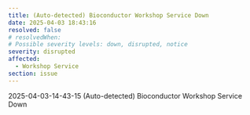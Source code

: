 ```yaml
---
title: (Auto-detected) Bioconductor Workshop Service Down
date: 2025-04-03 18:43:16
resolved: false
# resolvedWhen: 
# Possible severity levels: down, disrupted, notice
severity: disrupted
affected:
  - Workshop Service
section: issue
---
```


2025-04-03-14-43-15 (Auto-detected) Bioconductor Workshop Service Down

